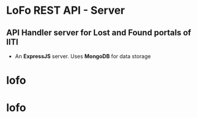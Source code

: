 # LoFo REST API - Server
## API Handler server for Lost and Found portals of IITI

* An **ExpressJS** server. Uses **MongoDB** for data storage
# lofo
# lofo
